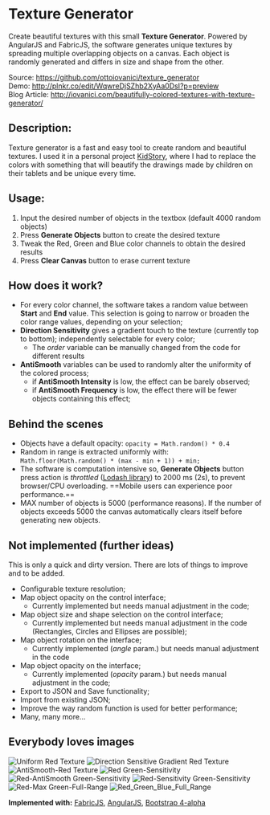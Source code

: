 # Texture Generator
Create beautiful textures with this small **Texture Generator**. Powered by AngularJS and FabricJS, the software generates unique textures by spreading multiple overlapping objects on a canvas. Each object is randomly generated and differs in size and shape from the other.

Source: https://github.com/ottoiovanici/texture_generator  
Demo: http://plnkr.co/edit/WqwreDjSZhb2XyAa0DsI?p=preview  
Blog Article: http://iovanici.com/beautifully-colored-textures-with-texture-generator/ 

## Description:
Texture generator is a fast and easy tool to create random and beautiful textures. I used it in a personal project [KidStory](http://kidstory.iovanici.com), where I had to replace the colors with something that will beautify the drawings made by children on their tablets and be unique every time.

## Usage:
1. Input the desired number of objects in the textbox (default 4000 random objects)
2. Press **Generate Objects** button to create the desired texture
3. Tweak the Red, Green and Blue color channels to obtain the desired results
4. Press **Clear Canvas** button to erase current texture

## How does it work?

* For every color channel, the software takes a random value between **Start** and **End** value. This selection is going to narrow or broaden the color range values, depending on your selection;
* **Direction Sensitivity** gives a gradient touch to the texture (currently top to bottom); independently selectable for every color; 
  * The *order* variable can be manually changed from the code for different results
* **AntiSmooth** variables can be used to randomly alter the uniformity of the colored process;
  * if **AntiSmooth Intensity** is low, the effect can be barely observed;
  * if **AntiSmooth Frequency** is low, the effect there will be fewer objects containing this effect;

## Behind the scenes
* Objects have a default opacity: `opacity = Math.random() * 0.4`
* Random in range is extracted uniformly with:  
`Math.floor(Math.random() * (max - min + 1)) + min;`
* The software is computation intensive so, **Generate Objects** button press action is *throttled* ([Lodash library](https://lodash.com/docs/4.17.4)) to 2000 ms (2s), to prevent browser/CPU overloading. ==Mobile users can experience poor performance.==
* MAX number of objects is 5000 (performance reasons). If the number of objects exceeds 5000 the canvas automatically clears itself before generating new objects.

## Not implemented (further ideas)  
This is only a quick and dirty version. There are lots of things to improve and to be added.

* Configurable texture resolution;
* Map object opacity on the control interface; 
  * Currently implemented but needs manual adjustment in the code;
* Map object size and shape selection on the control interface;
  * Currently implemented but needs manual adjustment in the code (Rectangles, Circles and Ellipses are possible);
* Map object rotation on the interface;
  * Currently implemented (*angle* param.) but needs manual adjustment in the code
* Map object opacity on the interface;
  * Currently implemented (*opacity* param.) but needs manual adjustment in the code;
* Export to JSON and Save functionality;
* Import from existing JSON;
* Improve the way random function is used for better performance;
* Many, many more...

## Everybody loves images

![Uniform Red Texture](http://iovanici.com/content/images/2017/02/uniform_red_texture.png)
![Direction Sensitive Gradient Red Texture](http://iovanici.com/content/images/2017/02/direction_sensitivity_gradient_red_texture.png)
![AntiSmooth-Red Texture](http://iovanici.com/content/images/2017/02/antismooth_effect_red_texture.png)
![Red Green-Sensitivity](http://iovanici.com/content/images/2017/02/red_green_sensitivity.png)
![Red-AntiSmooth Green-Sensitivity](http://iovanici.com/content/images/2017/02/red_antismooth_green_sensitivity.png)
![Red-Sensitivity Green-Sensitivity](http://iovanici.com/content/images/2017/02/red_sensitivity_green_sensitivity.png)
![Red-Max Green-Full-Range](http://iovanici.com/content/images/2017/02/red_max_green_full_range.png)
![Red_Green_Blue_Full_Range](http://iovanici.com/content/images/2017/02/red_green_blue_full_range.png)

**Implemented with:** [FabricJS](http://fabricjs.com/), [AngularJS](https://angularjs.org/), [Bootstrap 4-alpha](https://https://getbootstrap.com/)
